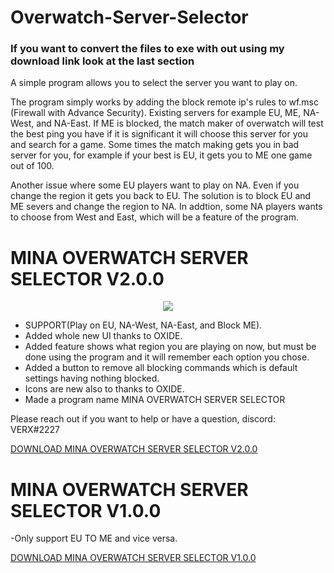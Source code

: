 # Overwatch-Server-Selector
### If you want to convert the files to exe with out using my download link look at the last section

A simple program allows you to select the server you want to play on.

The program simply works by adding the block remote ip's rules to wf.msc (Firewall with Advance Security).
Existing servers for example EU, ME, NA-West, and NA-East.
If ME is blocked, the match maker of overwatch will test the best ping you have if it is significant it will choose this server for you and search for a game.
Some times the match making gets you in bad server for you, for example if your best is EU, it gets you to ME one game out of 100.

Another issue where some EU players want to play on NA. Even if you change the region it gets you back to EU. The solution is to block EU and ME severs and change the region to NA.
In addtion, some NA players wants to choose from West and East, which will be a feature of the program.

# MINA OVERWATCH SERVER SELECTOR V2.0.0

<p align="center">
  <img src="https://drive.google.com/uc?id=1CS6q4chYBpCconOKuHQHMuZvK2mM6IuJ">
</p>

- SUPPORT(Play on EU, NA-West, NA-East, and Block ME).
- Added whole new UI thanks to OXIDE.
- Added feature shows what region you are playing on now, but must be done using the program and it will remember each option you chose.
- Added a button to remove all blocking commands which is default settings having nothing blocked.
- Icons are new also to thanks to OXIDE.
- Made a program name MINA OVERWATCH SERVER SELECTOR

Please reach out if you want to help or have a question, discord: VERX#2227

[DOWNLOAD MINA OVERWATCH SERVER SELECTOR V2.0.0](https://drive.google.com/file/d/1GLZXNddyA3bS6wbOjaj-6-uGWErIPgfW/view?usp=sharing)


# MINA OVERWATCH SERVER SELECTOR V1.0.0
-Only support EU TO ME and vice versa.

[DOWNLOAD MINA OVERWATCH SERVER SELECTOR V1.0.0](https://drive.google.com/file/d/16v0kw9dUi-mNuzWB6i4_lPkrAkY-bM3U/view?usp=sharing)





